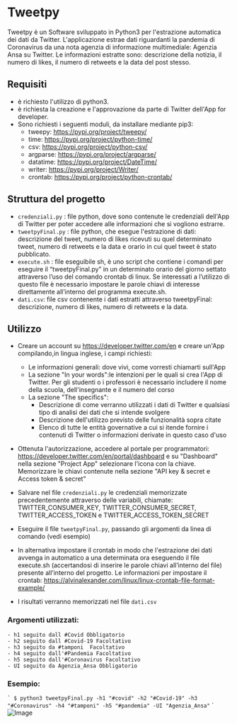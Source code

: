 # Tweetpy

Tweetpy è un Software sviluppato in Python3 per l'estrazione automatica dei dati da Twitter. L'applicazione estrae dati riguardanti la pandemia di Coronavirus da una nota agenzia di informazione multimediale: Agenzia Ansa su Twitter. Le informazioni estratte sono: descrizione della notizia, il numero di likes, il numero di retweets e la data del post stesso.

## Requisiti

* è richiesto l'utilizzo di python3.
* è richiesta la creazione e l'approvazione da parte di Twitter dell'App for developer.
* Sono richiesti i seguenti moduli, da installare mediante pip3:
	* tweepy: https://pypi.org/project/tweepy/
 	* time: https://pypi.org/project/python-time/
 	* csv: https://pypi.org/project/python-csv/
 	* argparse: https://pypi.org/project/argparse/
 	* datatime: https://pypi.org/project/DateTime/
	*  writer: https://pypi.org/project/Writer/
 	* crontab: https://pypi.org/project/python-crontab/

## Struttura del progetto

- `credenziali.py` : file python, dove sono contenute le credenziali dell'App di Twitter per poter accedere alle informazioni che si vogliono estrarre.
- `tweetpyFinal.py` : file python, che esegue l'estrazione di dati: descrizione del tweet, numero di likes ricevuti su quel determinato tweet, numero di retweets e la data e orario in cui quel tweet è stato pubblicato.
- `execute.sh` : file eseguibile sh, è uno script che contiene i comandi per eseguire il “tweetpyFinal.py”  in un determinato orario del giorno settato attraverso l’uso del comando crontab di linux. Se interessati a l’utilizzo di questo file è necessario impostare le parole chiavi di interesse direttamente all’interno del programma execute.sh.
- `dati.csv`: file csv contenente i dati estratti attraverso tweetpyFinal: descrizione, numero di likes, numero di retweets e la data.

## Utilizzo

* Creare un account su https://developer.twitter.com/en e creare un'App compilando,in lingua inglese, i campi richiesti:
	* Le informazioni generali: dove vivi, come vorresti chiamarti sull'App
	* La sezione "In your words":le intenzioni per le quali si crea l'App di Twitter. Per gli studenti o i professori è necessario includere il nome della 		scuola, dell'insegnante e il numero del corso
	* La sezione "The specifics": 
		* Descrizione di come verranno utilizzati i dati di Twitter e qualsiasi tipo di analisi dei dati che si intende svolgere
		* Descrizione dell'utilizzo previsto delle funzionalità sopra citate
		* Elenco di tutte le entità governative a cui si itende fornire i contenuti di Twitter o informazioni derivate in questo caso d'uso

* Ottenuta l'autorizzazione, accedere al portale per programmatori: https://developer.twitter.com/en/portal/dashboard e su "Dashboard" nella sezione "Project App" selezionare l'icona con la chiave. Memorizzare le chiavi contenute nella sezione "API key & secret e Access token & secret"
* Salvare nel file `credenziali.py` le credenziali memorizzate precedentemente attraverso delle variabili, chiamate: TWITTER_CONSUMER_KEY, TWITTER_CONSUMER_SECRET, TWITTER_ACCESS_TOKEN e TWITTER_ACCESS_TOKEN_SECRET
* Eseguire il file `tweetpyFinal.py`, passando gli argomenti da linea di comando (vedi esempio)
* In alternativa impostare il crontab in modo che l'estrazione dei dati avvenga in automatico a una determinata ora eseguendo il file execute.sh (accertandosi di inserire le parole chiavi all’interno del file) presente all’interno del progetto. Le informazioni per impostare il crontab: https://alvinalexander.com/linux/linux-crontab-file-format-example/
* I risultati verranno memorizzati nel file `dati.csv`

### Argomenti utilizzati:

	- h1 seguito dall #Covid Obbligatorio
	- h2 seguito dall #Covid-19 Facoltativo
	- h3 seguito da #tamponi  Facoltativo
	- h4 seguito dall'#Pandemia Facoltativo
	- h5 seguito dall'#Coronavirus Facoltativo
	- UI seguito da Agenzia_Ansa Obbligatorio

### Esempio:

`` `
$ python3 tweetpyFinal.py -h1 "#covid" -h2 "#Covid-19" -h3 "#Coronavirus" -h4 "#tamponi" -h5 "#pandemia" -UI "Agenzia_Ansa"
`` `
![Image](https://user-images.githubusercontent.com/27484575/100906283-4f64a980-34c9-11eb-9a5c-038bc277863c.jpeg)

